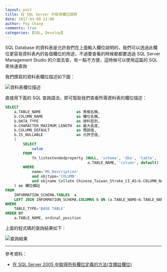 ```yaml
---
layout: post
title: 在 SQL Server 中取得欄位說明
date: 2017-03-08 12:00
author: Poy Chang
comments: true
categories: [SQL, Develop]
---
```


SQL Database 的資料表是允許我們在上面輸入欄位說明的，我們可以透過此欄位更容易資料表內的各個欄位的用途，不過要查看的時候都都要透過 SQL Server Management Studio 的介面去查，有一點不方便，這時候可以使用這篇的 SQL 來快速查詢

我們撰寫的資料表欄位描述如下圖：

![資料表欄位描述](http://i.imgur.com/nekiVPl.png)

直接用下面的 SQL 查詢語法，即可幫助我們查看所需資料表的欄位描述：

```sql
SELECT
    a.TABLE_NAME                as 表格名稱,
    b.COLUMN_NAME               as 欄位名稱,
    b.DATA_TYPE                 as 資料型別,
    b.CHARACTER_MAXIMUM_LENGTH  as 最大長度,
    b.COLUMN_DEFAULT            as 預設值,
    b.IS_NULLABLE               as 允許空值,
    (
        SELECT
            value
        FROM
            fn_listextendedproperty (NULL, 'schema', 'dbo', 'table', 
                                     a.TABLE_NAME, 'column', default)
        WHERE
            name='MS_Description' 
            and objtype='COLUMN' 
            and objname Collate Chinese_Taiwan_Stroke_CI_AS=b.COLUMN_NAME
    ) as 欄位備註
FROM
    INFORMATION_SCHEMA.TABLES  a
    LEFT JOIN INFORMATION_SCHEMA.COLUMNS b ON (a.TABLE_NAME=b.TABLE_NAME)
WHERE
    TABLE_TYPE='BASE TABLE'
ORDER BY
    a.TABLE_NAME, ordinal_position
```

上面的程式碼的查詢結果如下：

![查詢結果](http://i.imgur.com/IkxLspS.png)

----------

參考資料：

* [在 SQL Server 2005 中取得所有欄位定義的方法(含備註欄位)](http://blog.miniasp.com/post/2007/11/05/How-to-get-detailed-Data-Dictionary-in-SQL-Server-2005.aspx)